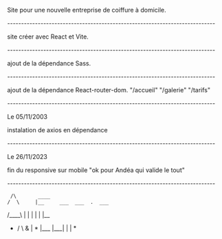 Site pour une nouvelle entreprise de coiffure à domicile.

*---------------------------------------------------------------------------*

site créer avec React et Vite.

*---------------------------------------------------------------------------*

ajout de la dépendance Sass.

*---------------------------------------------------------------------------*

ajout de la dépendance React-router-dom.
"/accueil"
"/galerie"
"/tarifs"

*---------------------------------------------------------------------------*

Le 05/11/2003

instalation de axios en dépendance

*---------------------------------------------------------------------------*

Le 26/11/2023

fin du responsive sur mobile "ok pour Andéa qui valide le tout"

*---------------------------------------------------------------------------*
            
     /\       ____    
    /  \     |__     ___  ___  .  ___
   /____\    |      |    |   | | |__
* /      \ & |    * |___ |___| | |    *
